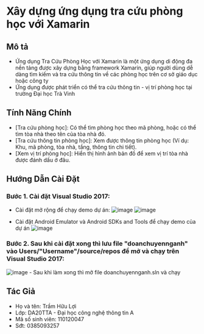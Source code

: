 # Xây dựng ứng dụng tra cứu phòng học với Xamarin

## Mô tả

- Ứng dụng Tra Cứu Phòng Học với Xamarin là một ứng dụng di động đa nền tảng được xây dựng bằng framework Xamarin, giúp người dùng dễ dàng tìm kiếm và tra cứu thông tin về các phòng học trên cơ sở giáo dục hoặc công ty
- Ứng dụng được phát triển có thể tra cứu thông tin - vị trí phòng học tại trường Đại học Trà Vinh

## Tính Năng Chính

- [Tra cứu phòng học]: Có thể tìm phòng học theo mã phòng, hoặc có thể tìm tòa nhà theo tên của tòa nhà đó.
- [Tra cứu thông tin phòng học]: Xem được thông tin phòng học (Ví dụ: Khu, mã phòng, tòa nhà, tầng, thông tin chi tiết).
- [Xem vị trí phòng học]: Hiển thị hình ảnh bản đồ để xem vị trí tòa nhà được đánh dấu ở đâu.

## Hướng Dẫn Cài Đặt

### Bước 1. Cài đặt Visual Studio 2017:
   - Cài đặt mở rộng để chạy demo dự án:
   ![image](https://github.com/tramhuuloi/cn-da20tta-tramhuuloi-tracuuphonghoc-xamarin/assets/112936730/f82909dc-4499-43a2-a6e0-1143377af4b7)
   ![image](https://github.com/tramhuuloi/cn-da20tta-tramhuuloi-tracuuphonghoc-xamarin/assets/112936730/8f515b7b-b885-4071-bc2b-745ea80912cd)

   - Cài đặt Android Emulator và Android SDKs and Tools để chạy demo của dự án
    ![image](https://github.com/tramhuuloi/cn-da20tta-tramhuuloi-tracuuphonghoc-xamarin/assets/112936730/d31f75a4-a25d-4555-b877-f60a7bb46761)


### Bước 2. Sau khi cài đặt xong thì lưu file "doanchuyennganh" vào Users/"Username"/source/repos để mở và chạy trên Visual Studio 2017:
  ![image](https://github.com/tramhuuloi/cn-da20tta-tramhuuloi-tracuuphonghoc-xamarin/assets/112936730/db270e2f-b3d3-4b12-9228-f715fe1613ed)
    - Sau khi làm xong thì mở file doanchuyennganh.sln và chạy


## Tác Giả

- Họ và tên: Trầm Hữu Lợi
- Lớp: DA20TTA - Đại học công nghệ thông tin A
- Mã số sinh viên: 110120047
- Sđt: 0385093257

